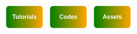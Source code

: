 <style>
  .button-container {
    display: flex;
    justify-content: start;
    gap: 20px;
  }

  .top-button {
    width: 100px;
    height: 60px;
    border: none;
    color: white;
    font-size: 16px;
    font-weight: bold;
    border-radius: 8px;
    background: linear-gradient(to right, green, orange);
    cursor: pointer;
  }
</style>

<div class="button-container">
  <button class="top-button">Tutorials</button>
  <button class="top-button">Codes</button>
  <button class="top-button">Assets</button>
</div>
